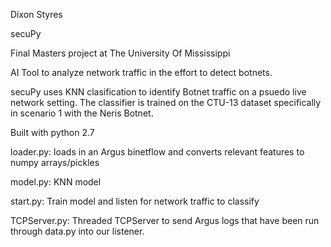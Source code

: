 Dixon Styres

secuPy

Final Masters project at The University Of Mississippi

AI Tool to analyze network traffic in the effort to detect botnets.

secuPy uses KNN clasification to identify Botnet traffic on a psuedo live network setting. The classifier is trained on the CTU-13 dataset specifically in scenario 1 with the Neris Botnet. 

Built with python 2.7


loader.py: loads in an Argus binetflow and converts relevant features to numpy arrays/pickles

model.py: KNN model

start.py: Train model and listen for network traffic to classify

TCPServer.py: Threaded TCPServer to send Argus logs that have been run through data.py into our listener.
